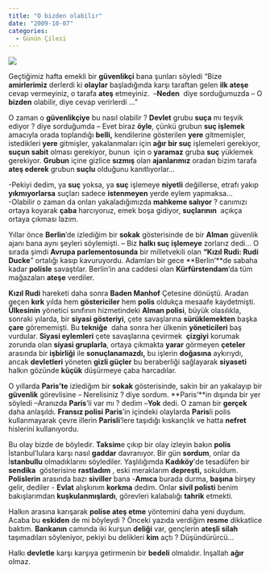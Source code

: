 ```yaml
---
title: "O bizden olabilir"
date: "2009-10-07"
categories: 
  - Günün Çilesi
---
```


![](/uploads/image/polis.jpg)

Geçtiğimiz hafta emekli bir **güvenlikçi** bana şunları söyledi “Bize **amirlerimiz** derlerdi ki **olaylar** başladığında karşı taraftan gelen **ilk ateşe** cevap vermeyiniz, o tarafa **ateş** etmeyiniz.  –**Neden**  diye sorduğumuzda – O **bizden** olabilir, diye cevap verirlerdi ...”

O zaman o **güvenlikçiye** bu nasıl olabilir ? **Devlet** grubu **suça** mı teşvik ediyor ? diye sorduğumda – Evet biraz **öyle**, çünkü grubun **suç işlemek** amacıyla orada toplandığı **belli,** kendilerine gösterilen **yere** gitmemişler, istedikleri **yere** gitmişler, yakalanmaları için **ağır bir suç** işlemeleri gerekiyor, **suçun sabit** olması gerekiyor, bunun  için o **yaramaz** gruba **suç** yüklemek gerekiyor. **Grubun** içine gizlice **sızmış** olan **ajanlarımız** oradan bizim tarafa **ateş ederek** grubun **suçlu** olduğunu kanıtlıyorlar…

\-Pekiyi dedim, ya **suç** yoksa, ya **suç** işlemeye **niyetli** değillerse, etrafı yakıp **yıkmıyorlarsa** suçları sadece **istenmeyen** yerde eylem yapmaksa…  
\-Olabilir o zaman da onları yakaladığımızda **mahkeme salıyor** ? canımızı ortaya koyarak **çaba** harcıyoruz, emek boşa gidiyor, **suçlarının**  açıkça ortaya çıkması lazım.

Yıllar önce **Berlin**’de izlediğim bir **sokak** gösterisinde de bir **Alman** güvenlik ajanı bana aynı şeyleri söylemişti. – Biz **halkı suç işlemeye** zorlarız dedi… O sırada şimdi **Avrupa parlementosunda** bir milletvekili olan **“Kızıl Rudi: Rudi Ducke**” ortalığı kasıp kavuruyordu. Adamları bir gece **Berlin’**de sabaha kadar **polisle** savaştılar. Berlin’in ana caddesi olan **Kürfürstendam**’da tüm mağazaları **ateşe** verdiler.

**Kızıl Rudi** hareketi daha sonra **Baden Manhof** Çetesine dönüştü. Aradan geçen **kırk** yılda hem **göstericiler** hem **polis** oldukça mesaafe kaydetmişti. **Ülkesinin** yönetici sınıfının hizmetindeki **Alman polisi**, büyük olasılıkla, sonraki yılarda, bir **siyasi gösteriyi**, çete savaşlarına **sürüklemekten** başka **çare** görememişti. Bu **tekniğe**  daha sonra her ülkenin **yöneticileri** baş vurdular. **Siyasi eylemleri** çete savaşlarına çevirmek  **çizgiyi** korumak zorunda olan **siyasi gruplarla**, ortaya çıkmakta **yarar** görmeyen **çeteler** arasında bir **işbirliği** ile **sonuçlanamazdı,** bu işlerin **doğasına** aykırıydı, ancak **devletleri** yöneten **gizli güçler** bu beraberliği sağlayarak **siyaseti** halkın gözünde **küçük** düşürmeye çaba harcadılar.   

O yıllarda **Paris’te** izlediğım bir **sokak** gösterisinde, sakin bir an yakalayıp bir **güvenlik** görevlisine – Nerelisiniz ? diye sordum. **Paris’**in dışında bir yer söyledi –Aranızda **Paris**’li var mı ? dedim –**Yok** dedi. O zaman bir **gerçek** daha anlaşıldı. **Fransız polisi** **Paris**’in içindeki olaylarda **Paris**li polis kullanmayarak çevre illerin **Parisli**’lere taşıdığı kıskançlık ve hatta **nefret** hislerini kullanıyordu.

Bu olay bizde de böyledir. **Taksim**e çıkıp bir olay izleyin bakın **polis** İstanbul’lulara karşı nasıl **gaddar** davranıyor. Bir gün **sordum**, onlar da İ**stanbullu** olmadıklarını söylediler. Yaşlılığımda **Kadıköy**'de tesadüfen bir **sendika**  gösterisine **rastladım** , eski meraklarım **depreşti,** sokuldum. **Polislerin** arasında bazı **siviller** bana -**Amıca** burada durma, **başına** birşey gelir, dediler - **Evlat** alışkınım **korkma** dedim. Onlar **sivil polisti** benim bakışlarımdan **kuşkulanmışlardı**, görevleri kalabalığı **tahrik** etmekti.

Halkın arasına karışarak **polise ateş etme** yöntemini daha yeni duydum. Acaba bu **eskiden** de mi böyleydi ? Önceki yazıda verdiğim **resme** dikkatlice baktım. **Bankanın** camında iki kurşun **deliği** var, gençlerin **ateşli silah** taşımadıları söyleniyor, pekiyi bu delikleri **kim** açtı ? Düşündürürcü…

Halkı **devletle** karşı karşıya getirmenin bir **bedeli** olmalıdır. İnşallah **ağır** olmaz.

